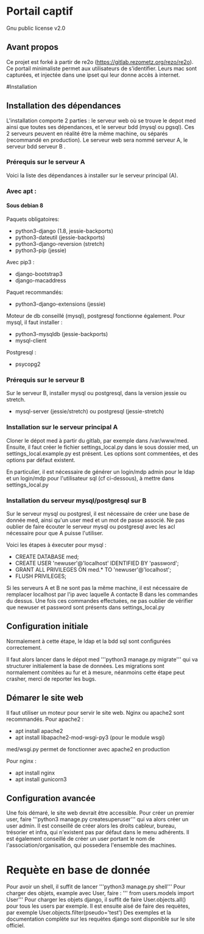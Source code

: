 # Portail captif

Gnu public license v2.0

## Avant propos 

Ce projet est forké à partir de re2o  (https://gitlab.rezometz.org/rezo/re2o).
Ce portail minimaliste permet aux utilisateurs de s'identifier. Leurs mac sont capturées, et injectée dans une ipset qui leur donne accès à internet.

#Installation

## Installation des dépendances

L'installation comporte 2 parties : le serveur web où se trouve le depot med ainsi que toutes ses dépendances, et le serveur bdd (mysql ou pgsql). Ces 2 serveurs peuvent en réalité être la même machine, ou séparés (recommandé en production).
Le serveur web sera nommé serveur A, le serveur bdd serveur B .

### Prérequis sur le serveur A

Voici la liste des dépendances à installer sur le serveur principal (A).

### Avec apt :

#### Sous debian 8
Paquets obligatoires:
 * python3-django (1.8, jessie-backports)
 * python3-dateutil (jessie-backports)
 * python3-django-reversion (stretch)
 * python3-pip (jessie)

Avec pip3 :
 * django-bootstrap3
 * django-macaddress

Paquet recommandés:
 * python3-django-extensions (jessie)

Moteur de db conseillé (mysql), postgresql fonctionne également.
Pour mysql, il faut installer : 
 * python3-mysqldb (jessie-backports)
 * mysql-client

Postgresql :
 * psycopg2

### Prérequis sur le serveur B

Sur le serveur B, installer mysql ou postgresql, dans la version jessie ou stretch.
 * mysql-server (jessie/stretch) ou postgresql (jessie-stretch)

### Installation sur le serveur principal A

Cloner le dépot med à partir du gitlab, par exemple dans /var/www/med.
Ensuite, il faut créer le fichier settings_local.py dans le sous dossier med, un settings_local.example.py est présent. Les options sont commentées, et des options par défaut existent.

En particulier, il est nécessaire de générer un login/mdp admin pour le ldap et un login/mdp pour l'utilisateur sql (cf ci-dessous), à mettre dans settings_local.py

### Installation du serveur mysql/postgresql sur B

Sur le serveur mysql ou postgresl, il est nécessaire de créer une base de donnée med, ainsi qu'un user med et un mot de passe associé. Ne pas oublier de faire écouter le serveur mysql ou postgresql avec les acl nécessaire pour que A puisse l'utiliser.

Voici les étapes à éxecuter pour mysql :
 * CREATE DATABASE med;
 * CREATE USER 'newuser'@'localhost' IDENTIFIED BY 'password';
 * GRANT ALL PRIVILEGES ON med.* TO 'newuser'@'localhost';
 * FLUSH PRIVILEGES;

Si les serveurs A et B ne sont pas la même machine, il est nécessaire de remplacer localhost par l'ip avec laquelle A contacte B dans les commandes du dessus.
Une fois ces commandes effectuées, ne pas oublier de vérifier que newuser et password sont présents dans settings_local.py

## Configuration initiale

Normalement à cette étape, le ldap et la bdd sql sont configurées correctement.

Il faut alors lancer dans le dépot med '''python3 manage.py migrate''' qui va structurer initialement la base de données.
Les migrations sont normalement comitées au fur et à mesure, néanmoins cette étape peut crasher, merci de reporter les bugs.

## Démarer le site web

Il faut utiliser un moteur pour servir le site web. Nginx ou apache2 sont recommandés.
Pour apache2 :
 * apt install apache2
 * apt install libapache2-mod-wsgi-py3 (pour le module wsgi)

med/wsgi.py permet de fonctionner avec apache2 en production

Pour nginx :
 * apt install nginx
 * apt install gunicorn3


## Configuration avancée

Une fois démaré, le site web devrait être accessible. 
Pour créer un premier user, faire '''python3 manage.py createsuperuser''' qui va alors créer un user admin.
Il est conseillé de créer alors les droits cableur, bureau, trésorier et infra, qui n'existent pas par défaut dans le menu adhérents.
Il est également conseillé de créer un user portant le nom de l'association/organisation, qui possedera l'ensemble des machines.

# Requète en base de donnée

Pour avoir un shell, il suffit de lancer '''python3 manage.py shell'''
Pour charger des objets, example avec User, faire : ''' from users.models import User'''
Pour charger les objets django, il suffit de faire User.objects.all() pour tous les users par exemple. 
Il est ensuite aisé de faire des requètes, par exemple User.objects.filter(pseudo='test')
Des exemples et la documentation complète sur les requètes django sont disponible sur le site officiel.
